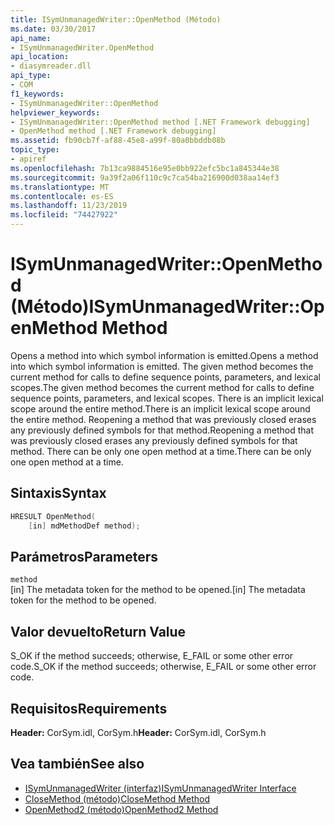 ```yaml
---
title: ISymUnmanagedWriter::OpenMethod (Método)
ms.date: 03/30/2017
api_name:
- ISymUnmanagedWriter.OpenMethod
api_location:
- diasymreader.dll
api_type:
- COM
f1_keywords:
- ISymUnmanagedWriter::OpenMethod
helpviewer_keywords:
- ISymUnmanagedWriter::OpenMethod method [.NET Framework debugging]
- OpenMethod method [.NET Framework debugging]
ms.assetid: fb90cb7f-af88-45e8-a99f-80a0bbddb08b
topic_type:
- apiref
ms.openlocfilehash: 7b13ca9884516e95e0bb922efc5bc1a845344e38
ms.sourcegitcommit: 9a39f2a06f110c9c7ca54ba216900d038aa14ef3
ms.translationtype: MT
ms.contentlocale: es-ES
ms.lasthandoff: 11/23/2019
ms.locfileid: "74427922"
---
```

# <a name="isymunmanagedwriteropenmethod-method"></a><span data-ttu-id="100d5-102">ISymUnmanagedWriter::OpenMethod (Método)</span><span class="sxs-lookup"><span data-stu-id="100d5-102">ISymUnmanagedWriter::OpenMethod Method</span></span>
<span data-ttu-id="100d5-103">Opens a method into which symbol information is emitted.</span><span class="sxs-lookup"><span data-stu-id="100d5-103">Opens a method into which symbol information is emitted.</span></span> <span data-ttu-id="100d5-104">The given method becomes the current method for calls to define sequence points, parameters, and lexical scopes.</span><span class="sxs-lookup"><span data-stu-id="100d5-104">The given method becomes the current method for calls to define sequence points, parameters, and lexical scopes.</span></span> <span data-ttu-id="100d5-105">There is an implicit lexical scope around the entire method.</span><span class="sxs-lookup"><span data-stu-id="100d5-105">There is an implicit lexical scope around the entire method.</span></span> <span data-ttu-id="100d5-106">Reopening a method that was previously closed erases any previously defined symbols for that method.</span><span class="sxs-lookup"><span data-stu-id="100d5-106">Reopening a method that was previously closed erases any previously defined symbols for that method.</span></span> <span data-ttu-id="100d5-107">There can be only one open method at a time.</span><span class="sxs-lookup"><span data-stu-id="100d5-107">There can be only one open method at a time.</span></span>  
  
## <a name="syntax"></a><span data-ttu-id="100d5-108">Sintaxis</span><span class="sxs-lookup"><span data-stu-id="100d5-108">Syntax</span></span>  
  
```cpp  
HRESULT OpenMethod(  
    [in] mdMethodDef method);  
```  
  
## <a name="parameters"></a><span data-ttu-id="100d5-109">Parámetros</span><span class="sxs-lookup"><span data-stu-id="100d5-109">Parameters</span></span>  
 `method`  
 <span data-ttu-id="100d5-110">[in] The metadata token for the method to be opened.</span><span class="sxs-lookup"><span data-stu-id="100d5-110">[in] The metadata token for the method to be opened.</span></span>  
  
## <a name="return-value"></a><span data-ttu-id="100d5-111">Valor devuelto</span><span class="sxs-lookup"><span data-stu-id="100d5-111">Return Value</span></span>  
 <span data-ttu-id="100d5-112">S_OK if the method succeeds; otherwise, E_FAIL or some other error code.</span><span class="sxs-lookup"><span data-stu-id="100d5-112">S_OK if the method succeeds; otherwise, E_FAIL or some other error code.</span></span>  
  
## <a name="requirements"></a><span data-ttu-id="100d5-113">Requisitos</span><span class="sxs-lookup"><span data-stu-id="100d5-113">Requirements</span></span>  
 <span data-ttu-id="100d5-114">**Header:** CorSym.idl, CorSym.h</span><span class="sxs-lookup"><span data-stu-id="100d5-114">**Header:** CorSym.idl, CorSym.h</span></span>  
  
## <a name="see-also"></a><span data-ttu-id="100d5-115">Vea también</span><span class="sxs-lookup"><span data-stu-id="100d5-115">See also</span></span>

- [<span data-ttu-id="100d5-116">ISymUnmanagedWriter (interfaz)</span><span class="sxs-lookup"><span data-stu-id="100d5-116">ISymUnmanagedWriter Interface</span></span>](../../../../docs/framework/unmanaged-api/diagnostics/isymunmanagedwriter-interface.md)
- [<span data-ttu-id="100d5-117">CloseMethod (método)</span><span class="sxs-lookup"><span data-stu-id="100d5-117">CloseMethod Method</span></span>](../../../../docs/framework/unmanaged-api/diagnostics/isymunmanagedwriter-closemethod-method.md)
- [<span data-ttu-id="100d5-118">OpenMethod2 (método)</span><span class="sxs-lookup"><span data-stu-id="100d5-118">OpenMethod2 Method</span></span>](../../../../docs/framework/unmanaged-api/diagnostics/isymunmanagedwriter3-openmethod2-method.md)
